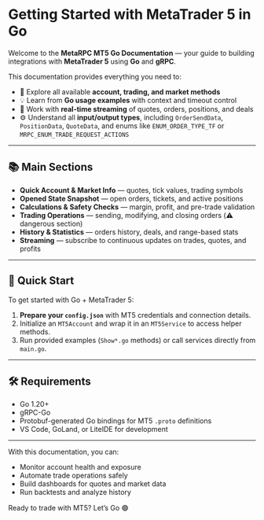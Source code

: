 # Getting Started with MetaTrader 5 in Go

Welcome to the **MetaRPC MT5 Go Documentation** — your guide to building integrations with **MetaTrader 5** using **Go** and **gRPC**.

This documentation provides everything you need to:

* 📘 Explore all available **account, trading, and market methods**
* 💡 Learn from **Go usage examples** with context and timeout control
* 🔁 Work with **real-time streaming** of quotes, orders, positions, and deals
* ⚙️ Understand all **input/output types**, including `OrderSendData`, `PositionData`, `QuoteData`, and enums like `ENUM_ORDER_TYPE_TF` or `MRPC_ENUM_TRADE_REQUEST_ACTIONS`

---

## 📚 Main Sections

* **Quick Account & Market Info** — quotes, tick values, trading symbols
* **Opened State Snapshot** — open orders, tickets, and active positions
* **Calculations & Safety Checks** — margin, profit, and pre-trade validation
* **Trading Operations** — sending, modifying, and closing orders (⚠️ dangerous section)
* **History & Statistics** — orders history, deals, and range-based stats
* **Streaming** — subscribe to continuous updates on trades, quotes, and profits

---

## 🚀 Quick Start

To get started with Go + MetaTrader 5:

1. **Prepare your `config.json`** with MT5 credentials and connection details.
2. Initialize an `MT5Account` and wrap it in an `MT5Service` to access helper methods.
3. Run provided examples (`Show*.go` methods) or call services directly from `main.go`.

---

## 🛠 Requirements

* Go 1.20+
* gRPC-Go
* Protobuf-generated Go bindings for MT5 `.proto` definitions
* VS Code, GoLand, or LiteIDE for development

---

With this documentation, you can:

* Monitor account health and exposure
* Automate trade operations safely
* Build dashboards for quotes and market data
* Run backtests and analyze history

Ready to trade with MT5? Let’s Go 🟢
